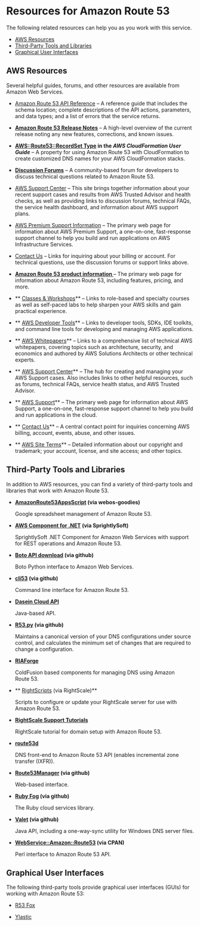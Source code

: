 # Resources for Amazon Route 53<a name="Resources"></a>

The following related resources can help you as you work with this service\.


+ [AWS Resources](#AWSResources)
+ [Third\-Party Tools and Libraries](#R53-Tools-Libraries)
+ [Graphical User Interfaces](#GUIs)

## AWS Resources<a name="AWSResources"></a>

Several helpful guides, forums, and other resources are available from Amazon Web Services\.

+ [Amazon Route 53 API Reference](http://docs.aws.amazon.com/Route53/latest/APIReference/) – A reference guide that includes the schema location; complete descriptions of the API actions, parameters, and data types; and a list of errors that the service returns\.

+ **[Amazon Route 53 Release Notes](https://aws.amazon.com/releasenotes/Amazon-Route-53/)** – A high\-level overview of the current release noting any new features, corrections, and known issues\.

+ **[AWS::Route53::RecordSet Type](http://docs.aws.amazon.com/AWSCloudFormation/latest/UserGuide//aws-properties-route53-recordset.html) in the *AWS CloudFormation User Guide*** – A property for using Amazon Route 53 with CloudFormation to create customized DNS names for your AWS CloudFormation stacks\.

+ **[Discussion Forums](https://forums.aws.amazon.com/forum.jspa?forumID=87)** – A community\-based forum for developers to discuss technical questions related to Amazon Route 53\.

+ [AWS Support Center](https://console.aws.amazon.com/support/home#/) – This site brings together information about your recent support cases and results from AWS Trusted Advisor and health checks, as well as providing links to discussion forums, technical FAQs, the service health dashboard, and information about AWS support plans\.

+ [AWS Premium Support Information](https://aws.amazon.com/premiumsupport/) – The primary web page for information about AWS Premium Support, a one\-on\-one, fast\-response support channel to help you build and run applications on AWS Infrastructure Services\.

+ [Contact Us](http://aws.amazon.com/contact-us/) – Links for inquiring about your billing or account\. For technical questions, use the discussion forums or support links above\.

+ **[Amazon Route 53 product information ](https://aws.amazon.com/route53)** – The primary web page for information about Amazon Route 53, including features, pricing, and more\.

+ ** [Classes & Workshops](https://aws.amazon.com/training/course-descriptions/)** – Links to role\-based and specialty courses as well as self\-paced labs to help sharpen your AWS skills and gain practical experience\.

+ ** [AWS Developer Tools](https://aws.amazon.com/tools/)** – Links to developer tools, SDKs, IDE toolkits, and command line tools for developing and managing AWS applications\.

+ ** [AWS Whitepapers](https://aws.amazon.com/whitepapers/)** – Links to a comprehensive list of technical AWS whitepapers, covering topics such as architecture, security, and economics and authored by AWS Solutions Architects or other technical experts\.

+ ** [AWS Support Center](https://console.aws.amazon.com/support/home#/)** – The hub for creating and managing your AWS Support cases\. Also includes links to other helpful resources, such as forums, technical FAQs, service health status, and AWS Trusted Advisor\.

+ ** [AWS Support](https://aws.amazon.com/premiumsupport/)** – The primary web page for information about AWS Support, a one\-on\-one, fast\-response support channel to help you build and run applications in the cloud\.

+ ** [Contact Us](https://aws.amazon.com/contact-us/)** – A central contact point for inquiries concerning AWS billing, account, events, abuse, and other issues\. 

+ ** [AWS Site Terms](https://aws.amazon.com/terms/)** – Detailed information about our copyright and trademark; your account, license, and site access; and other topics\.

## Third\-Party Tools and Libraries<a name="R53-Tools-Libraries"></a>

In addition to AWS resources, you can find a variety of third\-party tools and libraries that work with Amazon Route 53\.

+ **[AmazonRoute53AppsScript](http://code.google.com/p/webos-goodies/wiki/AmazonRoute53AppsScript) \(via webos\-goodies\)**

  Google spreadsheet management of Amazon Route 53\.

+ **[AWS Component for \.NET](http://sprightlysoft.com/AWSComponent/) \(via SprightlySoft\)**

  SprightlySoft \.NET Component for Amazon Web Services with support for REST operations and Amazon Route 53\.

+ **[Boto API download](https://github.com/boto/boto/tree/master/boto/route53) \(via github\)**

  Boto Python interface to Amazon Web Services\.

+ **[cli53](https://github.com/barnybug/cli53) \(via github\)**

  Command line interface for Amazon Route 53\.

+ **[Dasein Cloud API](http://dasein-cloud.sourceforge.net/)**

  Java\-based API\.

+ **[R53\.py](https://github.com/coops/r53) \(via github\)**

  Maintains a canonical version of your DNS configurations under source control, and calculates the minimum set of changes that are required to change a configuration\.

+ **[RIAForge](http://route53.riaforge.org/)**

  ColdFusion based components for managing DNS using Amazon Route 53\.

+ ** [RightScripts](http://www.rightscale.com/library/right_scripts/All?search[advanced_search]=&search[filter_value]=Route&x=0&y=0&search[filter_type]=title_and_description&search[price]=&search[order]=date_desc) \(via RightScale\)**

  Scripts to configure or update your RightScale server for use with Amazon Route 53\.

+ **[RightScale Support Tutorials](http://support.rightscale.com/Library/3rd_Parties/DNS/Route_53/Domain_Setup_with_Amazon's_Route_53)**

  RightScale tutorial for domain setup with Amazon Route 53\.

+ **[route53d](http://code.google.com/p/route53d/)**

  DNS front\-end to Amazon Route 53 API \(enables incremental zone transfer \(IXFR\)\)\.

+ **[Route53Manager](https://github.com/zen4ever/route53manager) \(via github\)**

  Web\-based interface\.

+ **[Ruby Fog](https://github.com/geemus/fog) \(via github\)**

  The Ruby cloud services library\.

+ **[Valet](https://github.com/Widen/valet) \(via github\)**

  Java API, including a one\-way\-sync utility for Windows DNS server files\.

+ **[WebService::Amazon::Route53](http://search.cpan.org/~odyniec/WebService-Amazon-Route53/) \(via CPAN\)**

  Perl interface to Amazon Route 53 API\.

## Graphical User Interfaces<a name="GUIs"></a>

The following third\-party tools provide graphical user interfaces \(GUIs\) for working with Amazon Route 53:

+ [R53 Fox](https://github.com/cookpad/r53-fox)

+ [Ylastic](http://ylastic.com/)